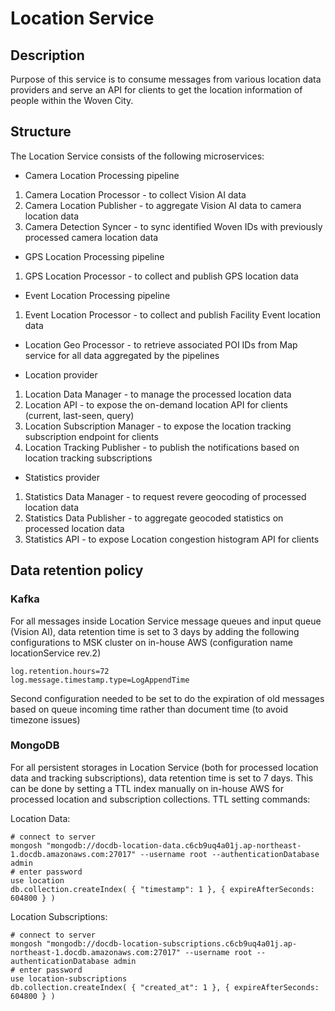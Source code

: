 # Location Service

## Description

Purpose of this service is to consume messages from various location data providers and
serve an API for clients to get the location information of people within the Woven City.

## Structure

The Location Service consists of the following microservices:

* Camera Location Processing pipeline
1. Camera Location Processor - to collect Vision AI data
2. Camera Location Publisher - to aggregate Vision AI data to camera location data
3. Camera Detection Syncer - to sync identified Woven IDs with previously processed camera location data

* GPS Location Processing pipeline
1. GPS Location Processor - to collect and publish GPS location data

* Event Location Processing pipeline
1. Event Location Processor - to collect and publish Facility Event location data

* Location Geo Processor - to retrieve associated POI IDs from Map service for all data aggregated by the pipelines

* Location provider 
1. Location Data Manager - to manage the processed location data
2. Location API - to expose the on-demand location API for clients (current, last-seen, query)
3. Location Subscription Manager - to expose the location tracking subscription endpoint for clients
4. Location Tracking Publisher - to publish the notifications based on location tracking subscriptions

* Statistics provider
1. Statistics Data Manager - to request revere geocoding of processed location data 
2. Statistics Data Publisher - to aggregate geocoded statistics on processed location data
3. Statistics API - to expose Location congestion histogram API for clients

## Data retention policy

### Kafka

For all messages inside Location Service message queues and input queue (Vision AI),
data retention time is set to 3 days by adding the following configurations to MSK cluster on in-house AWS
(configuration name locationService rev.2)

```shell
log.retention.hours=72
log.message.timestamp.type=LogAppendTime
```

Second configuration needed to be set to do the expiration of old messages based on queue incoming time
rather than document time (to avoid timezone issues)

### MongoDB

For all persistent storages in Location Service (both for processed location data and tracking subscriptions),
data retention time is set to 7 days.
This can be done by setting a TTL index manually on in-house AWS for processed location and subscription collections.
TTL setting commands:

Location Data:

```shell
# connect to server
mongosh "mongodb://docdb-location-data.c6cb9uq4a01j.ap-northeast-1.docdb.amazonaws.com:27017" --username root --authenticationDatabase admin
# enter password
use location
db.collection.createIndex( { "timestamp": 1 }, { expireAfterSeconds: 604800 } )
```

Location Subscriptions:

```shell
# connect to server
mongosh "mongodb://docdb-location-subscriptions.c6cb9uq4a01j.ap-northeast-1.docdb.amazonaws.com:27017" --username root --authenticationDatabase admin
# enter password
use location-subscriptions
db.collection.createIndex( { "created_at": 1 }, { expireAfterSeconds: 604800 } )
```
